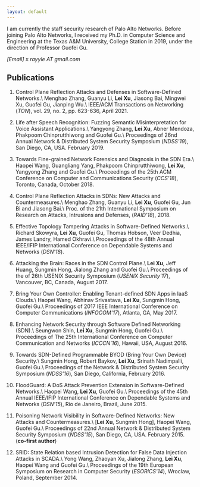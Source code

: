 ```yaml
---
layout: default
---
```


I am currently the staff security research of Palo Alto Networks. 
Before joining Palo Alto Networks, I received my Ph.D. in Computer Science and Engineering at the Texas A&M University, College Station in 2019, under the direction of Professor Guofei Gu.


<em>[Email]   x.rayyle AT gmail.com </em>


## Publications


1. Control Plane Reflection Attacks and Defenses in Software-Defined Networks.\\
Menghao Zhang, Guanyu Li, **Lei Xu**, Jiasong Bai, Mingwei Xu, Guofei Gu, Jianping Wu.\\
IEEE/ACM Transactions on Networking (*TON*), vol. 29, no. 2, pp. 623-636, April 2021.

2. Life after Speech Recognition: Fuzzing Semantic Misinterpretation for Voice Assistant Applications.\\
Yangyong Zhang, **Lei Xu**, Abner Mendoza, Phakpoom Chinprutthiwong and Guofei Gu.\\
Proceedings of 26nd Annual Network & Distributed System Security Symposium (*NDSS'19*), San Diego, CA, USA. February 2019. 

3. Towards Fine-grained Network Forensics and Diagnosis in the SDN Era.\\
Haopei Wang, Guangliang Yang, Phakpoom Chinprutthiwong, **Lei Xu**, Yangyong Zhang and Guofei Gu.\\
Proceedings of the 25th  ACM Conference on Computer and Communications Security (*CCS'18*), Toronto, Canada, October 2018.

4. Control Plane Reflection Attacks in SDNs: New Attacks and Countermeasures.\\
Menghao Zhang, Guanyu Li, **Lei Xu**, Guofei Gu, Jun Bi and Jiasong Bai.\\
Proc. of the 21th International Symposium on Research on Attacks, Intrusions and Defenses, (*RAID'18*), 2018.

5. Effective Topology Tampering Attacks in Software-Defined Networks.\\
Richard Skowyra, **Lei Xu**, Guofei Gu, Thomas Hobson, Veer Dedhia, James Landry, Hamed Okhravi.\\
Proceedings of the 48th Annual IEEE/IFIP International Conference on Dependable Systems and Networks (*DSN'18*).

6. Attacking the Brain: Races in the SDN Control Plane.\\
**Lei Xu**, Jeff Huang, Sungmin Hong, Jialong Zhang and Guofei Gu.\\
Proceedings of the of 26th USENIX Security Symposium (*USENIX Security'17*), Vancouver, BC, Canada, August 2017.

7. Bring Your Own Controller: Enabling Tenant-defined SDN Apps in IaaS Clouds.\\
Haopei Wang, Abhinav Srivastava, **Lei Xu**, Sungmin Hong, Guofei Gu.\\
Proceedings of 2017 IEEE International Conference on Computer Communications (*INFOCOM'17*), Atlanta, GA, May 2017.

8. Enhancing Network Security through Software Defined Networking (SDN).\\
Seungwon Shin, **Lei Xu**, Sungmin Hong, Guofei Gu.\\
Proceedings of The 25th International Conference on Computer Communication and Networks (*ICCCN’16*), Hawaii, USA, August 2016.

9. Towards SDN-Defined Programmable BYOD (Bring Your Own Device) Security.\\
Sungmin Hong, Robert Baykov, **Lei Xu**, Srinath Nadimpalli, Guofei Gu.\\
Proceedings of the Network & Distributed System Security Symposium (*NDSS'16*), San Diego, California, February 2016.

10. FloodGuard: A DoS Attack Prevention Extension in Software-Defined Networks.\\
Haopei Wang, **Lei Xu**, Guofei Gu.\\
Proceedings of the 45th Annual IEEE/IFIP International Conference on Dependable Systems and Networks (*DSN'15*), Rio de Janeiro, Brazil, June 2015.

11. Poisoning Network Visibility in Software-Defined Networks: New Attacks and Countermeasures.\\
[**Lei Xu**, Sungmin Hong], Haopei Wang, Guofei Gu.\\
Proceedings of 22nd Annual Network & Distributed System Security Symposium (*NDSS'15*), San Diego, CA, USA. February 2015. (**co-first author**)

12. SRID: State Relation based Intrusion Detection for False Data Injection Attacks in SCADA.\\
Yong Wang, Zhaoyan Xu, Jialong Zhang, **Lei Xu**, Haopei Wang and Guofei Gu.\\
Proceedings of the 19th European Symposium on Research in Computer Security (*ESORICS'14*), Wroclaw, Poland, September 2014.

